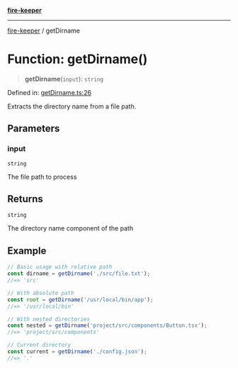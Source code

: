 [**fire-keeper**](../README.md)

***

[fire-keeper](../README.md) / getDirname

# Function: getDirname()

> **getDirname**(`input`): `string`

Defined in: [getDirname.ts:26](https://github.com/phonowell/fire-keeper/blob/master/src/getDirname.ts#L26)

Extracts the directory name from a file path.

## Parameters

### input

`string`

The file path to process

## Returns

`string`

The directory name component of the path

## Example

```typescript
// Basic usage with relative path
const dirname = getDirname('./src/file.txt');
//=> 'src'

// With absolute path
const root = getDirname('/usr/local/bin/app');
//=> '/usr/local/bin'

// With nested directories
const nested = getDirname('project/src/components/Button.tsx');
//=> 'project/src/components'

// Current directory
const current = getDirname('./config.json');
//=> '.'
```
